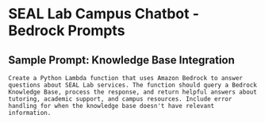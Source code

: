 # SEAL Lab Campus Chatbot - Bedrock Prompts

## Sample Prompt: Knowledge Base Integration
```
Create a Python Lambda function that uses Amazon Bedrock to answer questions about SEAL Lab services. The function should query a Bedrock Knowledge Base, process the response, and return helpful answers about tutoring, academic support, and campus resources. Include error handling for when the knowledge base doesn't have relevant information.
```
